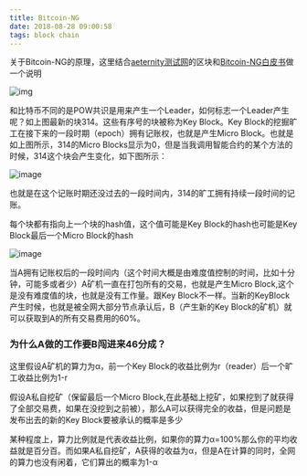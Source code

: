 ```yaml
---
title: Bitcoin-NG
date: 2018-08-28 09:00:58
tags: block chain
---
```




关于Bitcoin-NG的原理，这里结合[aeternity测试网](https://explorer.aepps.com/#/)的区块和[Bitcoin-NG白皮书](https://www.usenix.org/system/files/conference/nsdi16/nsdi16-paper-eyal.pdf)做一个说明

![img](http://wx2.sinaimg.cn/large/c1b251b3gy1fup90bt9f8j20x80f4gq6.jpg)

和比特币不同的是POW共识是用来产生一个Leader，如何标志一个Leader产生呢？如上图最新的块314。这些有序号的块被称为Key Block。Key Block的挖掘旷工在接下来的一段时期（epoch）拥有记账权，也就是产生Micro Block。也就是如上图所示，314的Micro Blocks显示为0，但是当我调用智能合约的某个方法的时候，314这个块会产生变化，如下图所示：

![image](http://ws1.sinaimg.cn/large/c1b251b3gy1fup93nei6oj20vi0eiaek.jpg)



也就是在这个记账时期还没过去的一段时间内，314的旷工拥有持续一段时间的记账。

每个块都有指向上一个块的hash值，这个值可能是Key Block的hash也可能是Key Block最后一个Micro Block的hash



![image](http://wx1.sinaimg.cn/large/c1b251b3gy1fup8u30bfhj20ct056aah.jpg)



当A拥有记账权后的一段时间内（这个时间大概是由难度值控制的时间，比如十分钟，可能多或者少）A矿机一直在打包所有的交易，也就是产生Micro Block,这个是没有难度值的块，也就是没有工作量。跟Key Block不一样。当新的KeyBlock产生时候，也就是被全网大部分节点承认后，B（产生新的Key Block的矿机）就可以获取到A的所有交易费用的60%。

### 为什么A做的工作要B闯进来46分成？

这里假设A矿机的算力为α，前一个Key Block的收益比例为r（reader）后一个旷工收益比例为1-r



假设A私自挖矿（保留最后一个Micro Block,在此基础上挖矿，如果挖到了就获得了全部交易费，如果在没挖到之前被），那么A可以获得完全的收益，但是问题是发布出去的新的Key Block要被承认的概率是多少

某种程度上，算力比例就是代表收益比例，如果你的算力α=100%那么你的平均收益就是百分百。而如果A私自挖矿，A获得的收益为α，但是A在计算的同时，全网的算力也没有闲着，它们算出的概率为1-α




























